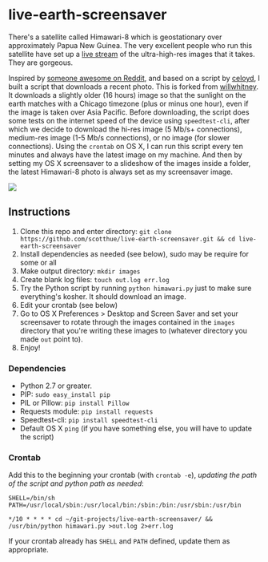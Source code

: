 # live-earth-screensaver

There's a satellite called Himawari-8 which is geostationary over approximately Papua New Guinea. The very excellent people who run this satellite have set up a [live stream](http://himawari8.nict.go.jp/) of the ultra-high-res images that it takes. They are gorgeous.

Inspired by [someone awesome on Reddit](https://www.reddit.com/r/programming/comments/441do9/i_made_a_windows_powershell_script_that_puts_a/), and based on a script by [celoyd](https://github.com/celoyd), I built a script that downloads a recent photo. This is forked from [willwhitney](https://github.com/willwhitney/live-earth-desktop). It downloads a slightly older (16 hours) image so that the sunlight on the earth matches with a Chicago timezone (plus or minus one hour), even if the image is taken over Asia Pacific. Before downloading, the script does some tests on the internet speed of the device using `speedtest-cli`, after which we decide to download the hi-res image (5 Mb/s+ connections), medium-res image (1-5 Mb/s connections), or no image (for slower connections). Using the `crontab` on OS X, I can run this script every ten minutes and always have the latest image on my machine. And then by setting my OS X screensaver to a slideshow of the images inside a folder, the latest Himawari-8 photo is always set as my screensaver image.

![](example.png)

## Instructions

1. Clone this repo and enter directory: `git clone https://github.com/scotthue/live-earth-screensaver.git && cd live-earth-screensaver`
2. Install dependencies as needed (see below), sudo may be require for some or all
3. Make output directory: `mkdir images`
3. Create blank log files: `touch out.log err.log`
4. Try the Python script by running `python himawari.py` just to make sure everything's kosher. It should download an image.
5. Edit your crontab (see below)
7. Go to OS X Preferences > Desktop and Screen Saver and set your screensaver to rotate through the images contained in the `images` directory that you're writing these images to (whatever directory you made `out` point to).
8. Enjoy!

### Dependencies
* Python 2.7 or greater.
* PIP: `sudo easy_install pip`
* PIL or Pillow: `pip install Pillow`
* Requests module: `pip install requests`
* Speedtest-cli: `pip install speedtest-cli`
* Default OS X `ping` (if you have something else, you will have to update the script)

### Crontab
Add this to the beginning your crontab (with `crontab -e`), *updating the path of the script and python path as needed*:
```shell
SHELL=/bin/sh
PATH=/usr/local/sbin:/usr/local/bin:/sbin:/bin:/usr/sbin:/usr/bin

*/10 * * * * cd ~/git-projects/live-earth-screensaver/ && /usr/bin/python himawari.py >out.log 2>err.log
```

If your crontab already has `SHELL` and `PATH` defined, update them as appropriate.
